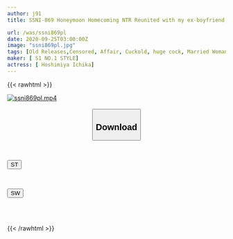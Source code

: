 ```yaml
---
author: j91
title: SSNI-869 Honeymoon Homecoming NTR Reunited with my ex-boyfriend, the worst guy I broke up with 5 years ago, in the countryside. I never thought I'd end up having an affair that I'll never forget... Ichika Hoshimiya

url: /was/ssni869pl
date: 2020-09-25T03:00:00Z
image: "ssni869pl.jpg"
tags: [Old Releases,Censored, Affair, Cuckold, huge cock, Married Woman, Risky Mosaic, Solowork, Sweat]
maker: [ S1 NO.1 STYLE]
actress: [ Hoshimiya Ichika]
---
```



{{< rawhtml >}}

<div class="video" data-videoid="PL9dy3evrvi0V39">
    <a href="javascript:;">
        <img src="/was/ssni869pl/ssni869pl.jpg" width="WIDTH" height="HEIGHT" alt="ssni869pl.mp4" loading="lazy">
    </a>
</div>

<script type="text/javascript" src="https://j91.asia/asset/on-demand-st.js"></script>

<br>
  <link rel="stylesheet" href="https://j91.asia/asset/bs5.css">
  
  <center>
  <button class="btn btn-primary" type="button" data-bs-toggle="collapse" data-bs-target=".multi-collapse" aria-expanded="false" aria-controls="multiCollapseExample1 multiCollapseExample2"><h2>Download</h2></button></center>
</p>
<div class="row">
  <div class="col">
    <div class="collapse multi-collapse" id="multiCollapseExample1">
      <div class="card card-body">
	      	      <br>
<div class="buttons">  
<p><a href="https://streamtape.to/v/PL9dy3evrvi0V39" target="_blank"><button class="btn-hover color-3"><i class="fa fa-download"></i> ST</button></a></p></div>
    </div>
  </div>
</div>
  <div class="col">
    <div class="collapse multi-collapse" id="multiCollapseExample2">
      <div class="card card-body">
	      <br>
<div class="buttons">
<p><a href="https://asnwish.com/sw_fileid" target="_blank"><button class="btn-hover color-2"><i class="fa fa-download"></i> SW</button></a></p></div>
<br><br>
      </div>
    </div>
  </div>
</div>

{{< /rawhtml >}}